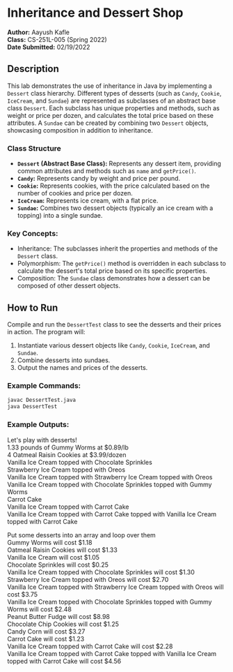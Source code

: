 # Inheritance and Dessert Shop

**Author:** Aayush Kafle  
**Class:** CS-251L-005 (Spring 2022)  
**Date Submitted:** 02/19/2022

## Description

This lab demonstrates the use of inheritance in Java by implementing a `Dessert` class hierarchy. Different types of desserts (such as `Candy`, `Cookie`, `IceCream`, and `Sundae`) are represented as subclasses of an abstract base class `Dessert`. Each subclass has unique properties and methods, such as weight or price per dozen, and calculates the total price based on these attributes. A `Sundae` can be created by combining two `Dessert` objects, showcasing composition in addition to inheritance.

### Class Structure

- **`Dessert` (Abstract Base Class):** Represents any dessert item, providing common attributes and methods such as `name` and `getPrice()`.
- **`Candy`:** Represents candy by weight and price per pound.
- **`Cookie`:** Represents cookies, with the price calculated based on the number of cookies and price per dozen.
- **`IceCream`:** Represents ice cream, with a flat price.
- **`Sundae`:** Combines two dessert objects (typically an ice cream with a topping) into a single sundae.

### Key Concepts:

- Inheritance: The subclasses inherit the properties and methods of the `Dessert` class.
- Polymorphism: The `getPrice()` method is overridden in each subclass to calculate the dessert's total price based on its specific properties.
- Composition: The `Sundae` class demonstrates how a dessert can be composed of other dessert objects.

## How to Run

Compile and run the `DessertTest` class to see the desserts and their prices in action. The program will:

1. Instantiate various dessert objects like `Candy`, `Cookie`, `IceCream`, and `Sundae`.
2. Combine desserts into sundaes.
3. Output the names and prices of the desserts.

### Example Commands:

```bash
javac DessertTest.java
java DessertTest
```

### Example Outputs:
Let's play with desserts!<br>
1.33 pounds of Gummy Worms at $0.89/lb<br>
4 Oatmeal Raisin Cookies at $3.99/dozen<br>
Vanilla Ice Cream topped with Chocolate Sprinkles<br>
Strawberry Ice Cream topped with Oreos<br>
Vanilla Ice Cream topped with Strawberry Ice Cream topped with Oreos<br>
Vanilla Ice Cream topped with Chocolate Sprinkles topped with Gummy Worms<br>
Carrot Cake<br>
Vanilla Ice Cream topped with Carrot Cake<br>
Vanilla Ice Cream topped with Carrot Cake topped with Vanilla Ice Cream topped with Carrot Cake<br>

Put some desserts into an array and loop over them<br>
Gummy Worms will cost $1.18<br>
Oatmeal Raisin Cookies will cost $1.33<br>
Vanilla Ice Cream will cost $1.05<br>
Chocolate Sprinkles will cost $0.25<br>
Vanilla Ice Cream topped with Chocolate Sprinkles will cost $1.30<br>
Strawberry Ice Cream topped with Oreos will cost $2.70<br>
Vanilla Ice Cream topped with Strawberry Ice Cream topped with Oreos will cost $3.75<br>
Vanilla Ice Cream topped with Chocolate Sprinkles topped with Gummy Worms will cost $2.48<br>
Peanut Butter Fudge will cost $8.98<br>
Chocolate Chip Cookies will cost $1.25<br>
Candy Corn will cost $3.27<br>
Carrot Cake will cost $1.23<br>
Vanilla Ice Cream topped with Carrot Cake will cost $2.28<br>
Vanilla Ice Cream topped with Carrot Cake topped with Vanilla Ice Cream topped with Carrot Cake will cost $4.56